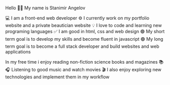 Hello 👋🏻
My name is Stanimir Angelov

💻 I am a front-end web developer
⚙️ I currently work on my portfolio website and a private beautician website
💡 I love to code and learning new programing languages
✅ I am good in html, css and web design
🟢 My short term goal is to develop my skills and become fluent in javascript
🟢 My long term goal is to become a full stack developer and build websites and web applications

In my free time i enjoy reading non-fiction science books and magazines 📚
🎧 Listening to good music and watch movies 🎬
I also enjoy exploring new technologies and implement them in my workflow


